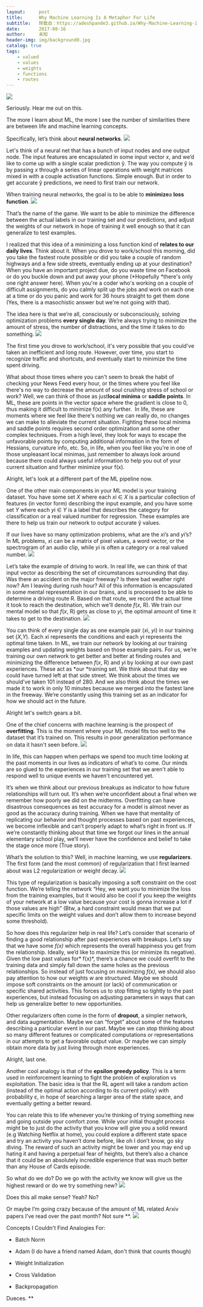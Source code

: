 ```yaml
---
layout:     post
title:      Why Machine Learning Is A Metaphor For Life
subtitle:   转载自：https://adeshpande3.github.io/Why-Machine-Learning-is-a-Metaphor-For-Life
date:       2017-08-16
author:     未知
header-img: img/background0.jpg
catalog: true
tags:
    - valued
    - values
    - weights
    - functions
    - routes
---
```

![](https://adeshpande3.github.io/assets/Cover10th.png)


Seriously. Hear me out on this.

The more I learn about ML, the more I see the number of similarities there are between life and machine learning concepts.

Specifically, let’s think about **neural networks**.
![](https://adeshpande3.github.io/assets/Metaphor1.png)


Let's think of a neural net that has a bunch of input nodes and one output node. The input features are encapsulated in some input vector *x*, and we’d like to come up with a single scalar prediction ŷ. The way you compute ŷ is by passing *x* through a series of linear operations with weight matrices mixed in with a couple activation functions. Simple enough. But in order to get accurate ŷ predictions, we need to first train our network.

When training neural networks, the goal is to be able to **minimize**a **loss function**.
![](https://adeshpande3.github.io/assets/Metaphor2.png)


That’s the name of the game. We want to be able to minimize the difference between the actual labels in our training set and our predictions, and adjust the weights of our network in hope of training it well enough so that it can generalize to test examples. 

I realized that this idea of a minimizing a loss function kind of **relates to our daily lives**. Think about it. When you drove to work/school this morning, did you take the fastest route possible or did you take a couple of random highways and a few side streets, eventually ending up at your destination? When you have an important project due, do you waste time on Facebook or do you buckle down and put away your phone (*Hopefully *there's only one right answer here). When you're a coder who's working on a couple of difficult assignments, do you calmly split up the jobs and work on each one at a time or do you panic and work for 36 hours straight to get them done (Yes, there is a masochistic answer but we're not going with that). 

The idea here is that we’re all, consciously or subconsciously, solving optimization problems **every single day**. We’re always trying to minimize the amount of stress, the number of distractions, and the time it takes to do something.
![](https://adeshpande3.github.io/assets/Metaphor3.png)


The first time you drove to work/school, it's very possible that you could've taken an inefficient and long route. However, over time, you start to recognize traffic and shortcuts, and eventually start to minimize the time spent driving. 

What about those times where you can't seem to break the habit of checking your News Feed every hour, or the times where you feel like there's no way to decrease the amount of soul crushing stress of school or work? Well, we can think of those as just**local minima** or **saddle points**. In ML, these are points in the vector space where the gradient is close to 0, thus making it difficult to minimize f(x) any further.  In life, these are moments where we feel like there's nothing we can really do, no changes we can make to alleviate the current situation. Fighting these local minima and saddle points requires second order optimization and some other complex techniques. From a high level, they look for ways to escape the unfavorable points by computing additional information in the form of Hessians, curvature info, etc. So, in life, when you feel like you're in one of those unpleasant local minimas, just remember to always look around because there could always useful information to help you out of your current situation and further minimize your f(x).

Alright, let's look at a different part of the ML pipeline now.

One of the other main components in your ML model is your training dataset. You have some set *X* where each *x*i ∈ *X* is a particular collection of features (in vector form) describing the input example, and you have some set *Y* where each *y*i ∈ *Y* is a label that describes the category for classification or a real valued number for regression. These examples are there to help us train our network to output accurate ŷ values. 

If our lives have so many optimization problems, what are the *x*i’s and *y*i’s? In ML problems, *x*i can be a matrix of pixel values, a word vector, or the spectrogram of an audio clip, while *y*i is often a category or a real valued number.
![](https://adeshpande3.github.io/assets/Metaphor4.png)


Let’s take the example of driving to work. In real life, we can think of that input vector as describing the set of circumstances surrounding that day. Was there an accident on the major freeway? Is there bad weather right now? Am I leaving during rush hour? All of this information is encapsulated in some mental representation in our brains, and is processed to be able to determine a driving route R. Based on that route, we record the actual time it took to reach the destination, which we'll denote *f*(*x*, R). We train our mental model so that *f*(*x*, R) gets as close to *y*i, the optimal amount of time it takes to get to the destination.
![](https://adeshpande3.github.io/assets/Metaphor5.png)


You can think of every single day as one example pair (*x*i, *y*i) in our training set (*X*,*Y*). Each *x*i represents the conditions and each *y*i represents the optimal time taken. In ML, we train our network by looking at our training examples and updating weights based on those example pairs. For us, we’re training our own network to get better and better at finding routes and minimizing the difference between *f*(*x*, R) and *y*i by looking at our own past experiences. These act as *our *training set. We think about that day we could have turned left at that side street. We think about the times we should’ve taken 101 instead of 280. And we also think about the times we made it to work in only 10 minutes because we merged into the fastest lane in the freeway. We’re constantly using this training set as an indicator for how we should act in the future.

Alright let's switch gears a bit.

One of the chief concerns with machine learning is the prospect of **overfitting**. This is the moment where your ML model fits too well to the dataset that it’s trained on. This results in poor generalization performance on data it hasn't seen before.
![](https://adeshpande3.github.io/assets/Metaphor6.png)


In life, this can happen when perhaps we spend too much time looking at the past moments in our lives as indicators of what’s to come. Our minds are so glued to the experiences in our training set that we aren't able to respond well to unique events we haven't encountered yet. 

It’s when we think about our previous breakups as indicator to how future relationships will turn out. It’s when we’re unconfident about a final when we remember how poorly we did on the midterms. Overfitting can have disastrous consequences as test accuracy for a model is almost never as good as the accuracy during training. When we have that mentality of replicating our behavior and thought processes based on past experiences, we become inflexible and can’t properly adapt to what’s right in front us. If we’re constantly thinking about that time we forgot our lines in the annual elementary school play, we’ll never have the confidence and belief to take the stage once more (True story).   

What’s the solution to this? Well, in machine learning, we use **regularizers**. The first form (and the most common) of regularization that I first learned about was L2 regularization or weight decay.
![](https://adeshpande3.github.io/assets/Metaphor7.png)


This type of regularization is basically imposing a soft constraint on the cost function. We’re telling the network “Hey, we want you to minimize the loss from the training examples, but it would also be cool if you keep the weights of your network at a low value because your cost is gonna increase a lot if those values are high” (Btw, a hard constraint would mean that we put specific limits on the weight values and don’t allow them to increase beyond some threshold).

So how does this regularizer help in real life? Let’s consider that scenario of finding a good relationship after past experiences with breakups. Let’s say that we have some *f(x)* which represents the overall happiness you get from the relationship. Ideally, we’d like to maximize this (or minimize its negative). Given the low past values for* f(x)*, there’s a chance we could overfit to the training data and simply fall down the same holes as the previous relationships. So instead of just focusing on maximizing *f(x)*, we should also pay attention to how our weights *w* are structured. Maybe we should impose soft constraints on the amount (or lack) of communication or specific shared activities. This forces us to stop fitting so tightly to the past experiences, but instead focusing on adjusting parameters in ways that can help us generalize better to new opportunities.

Other regularizers often come in the form of **dropout**, a simpler network, and data augmentation. Maybe we can “forget” about some of the features describing a particular event in our past. Maybe we can stop thinking about so many different features or complicated computations or representations in our attempts to get a favorable output value. Or maybe we can simply obtain more data by just living through more experiences.

Alright, last one.

Another cool analogy is that of the **epsilon greedy policy**. This is a term used in reinforcement learning to fight the problem of exploration vs exploitation. The basic idea is that the RL agent will take a random action (instead of the optimal action according to its current policy) with probability ε, in hope of searching a larger area of the state space, and eventually getting a better reward.

You can relate this to life whenever you’re thinking of trying something new and going outside your comfort zone. While your initial thought process might be to just do the activity that you know will give you a solid reward (e.g Watching Netflix at home), you could explore a different state space and try an activity you haven’t done before, like oh I don’t know, go sky diving. The reward of such an activity might be lower and you may end up hating it and having a perpetual fear of heights, but there’s also a chance that it could be an absolutely incredible experience that was much better than any House of Cards episode.

So what do we do? Do we go with the activity we know will give us the highest reward or do we try something new?
![](https://adeshpande3.github.io/assets/Metaphor8.png)


Does this all make sense? Yeah? No?

Or maybe I’m going crazy because of the amount of ML related Arxiv papers I’ve read over the past month? Not sure **.
![](https://adeshpande3.github.io/assets/Metaphor9.png)


Concepts I Couldn't Find Analogies For:

- Batch Norm

- Adam (I do have a friend named Adam, don't think that counts though)

- Weight Initialization

- Cross Validation

- Backpropagation


Dueces. **
